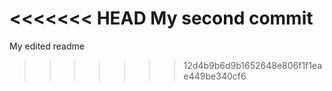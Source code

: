 <<<<<<< HEAD
My second commit
=======
My edited readme
>>>>>>> 12d4b9b6d9b1652648e806f1f1eae449be340cf6
